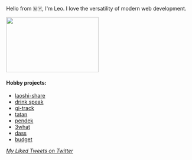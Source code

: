 
Hello from 🇲🇾, I'm Leo. I love the versatility of modern web development.


<a href="https://leovoon.github.io">
<img src="https://media.giphy.com/media/l2JdTkHW1KZPdvdS0/giphy.gif" width="250" height="150" />
</a>

#### Hobby projects:
- [laoshi-share](https://laoshi.vercel.app/)
- [drink speak](https://drinkspeak.vercel.app/)
- [gi-track](https://gi-track.vercel.app/)
- [tatan](https://tatan.vercel.app/)
- [pendek](https://pdk.vercel.app/)
- [3what](https://3what.vercel.app/)
- [dass](https://dass-nuxt.vercel.app/)
- [budget](https://vuebudget.netlify.app/)


[*My Liked Tweets on Twitter*](https://twitter.com/voon_leo/likes)

